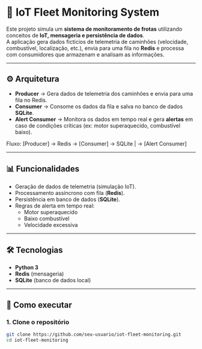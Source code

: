 # 🚛 IoT Fleet Monitoring System  

Este projeto simula um **sistema de monitoramento de frotas** utilizando conceitos de **IoT, mensageria e persistência de dados**.  
A aplicação gera dados fictícios de telemetria de caminhões (velocidade, combustível, localização, etc.), envia para uma fila no **Redis** e processa com consumidores que armazenam e analisam as informações.  

---

## ⚙️ Arquitetura  

- **Producer** → Gera dados de telemetria dos caminhões e envia para uma fila no Redis.  
- **Consumer** → Consome os dados da fila e salva no banco de dados **SQLite**.  
- **Alert Consumer** → Monitora os dados em tempo real e gera **alertas** em caso de condições críticas (ex: motor superaquecido, combustível baixo).  

Fluxo:  [Producer] -> Redis -> [Consumer] -> SQLite | -> [Alert Consumer]


---

## 📊 Funcionalidades  

- Geração de dados de telemetria (simulação IoT).  
- Processamento assíncrono com fila (**Redis**).  
- Persistência em banco de dados (**SQLite**).  
- Regras de alerta em tempo real:
  - Motor superaquecido  
  - Baixo combustível  
  - Velocidade excessiva  

---

## 🛠️ Tecnologias  

- **Python 3**  
- **Redis** (mensageria)  
- **SQLite** (banco de dados local)  

---

## 🚀 Como executar  

### 1. Clone o repositório  
```bash
git clone https://github.com/seu-usuario/iot-fleet-monitoring.git
cd iot-fleet-monitoring


